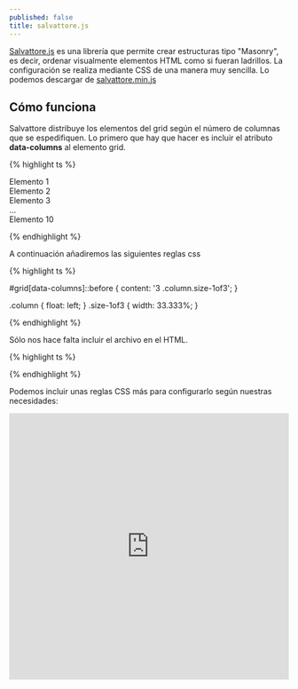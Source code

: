 ```yaml
---
published: false
title: salvattore.js
---
```

[Salvattore.js](http://salvattore.com/) es una librería que permite crear estructuras tipo "Masonry", es decir, ordenar visualmente elementos HTML como si fueran ladrillos. La configuración se realiza mediante CSS de una manera muy sencilla. Lo podemos descargar de [salvattore.min.js](https://raw.githubusercontent.com/rnmp/salvattore/master/dist/salvattore.min.js)


## Cómo funciona

Salvattore distribuye los elementos del grid según el número de columnas que se espedifiquen. Lo primero que hay que hacer es incluir el atributo **data-columns** al elemento grid.

{% highlight ts %}

<div id="grid" data-columns>
	<div>Elemento 1</div>
	<div>Elemento 2</div>
	<div>Elemento 3</div>
	…
	<div>Elemento 10</div>
</div>

{% endhighlight %}

A continuación añadiremos las siguientes reglas css

{% highlight ts %}

#grid[data-columns]::before {
	content: '3 .column.size-1of3';
}

.column { float: left; }
.size-1of3 { width: 33.333%; }

{% endhighlight %}

Sólo nos hace falta incluir el archivo en el HTML.

{% highlight ts %}

<script src="salvattore.min.js"></script>

{% endhighlight %}

Podemos incluir unas reglas CSS más para configurarlo según nuestras necesidades:

<iframe
  src="http://embed.plnkr.co/bW5vRmdSp4WN6rX09AHi/?t=run"
  frameborder="0"
  width="100%"
  height="480px"
  allowfullscreen="allowfullscreen"
  frameborder="0"
>
Cargando Plunk...
</iframe>
